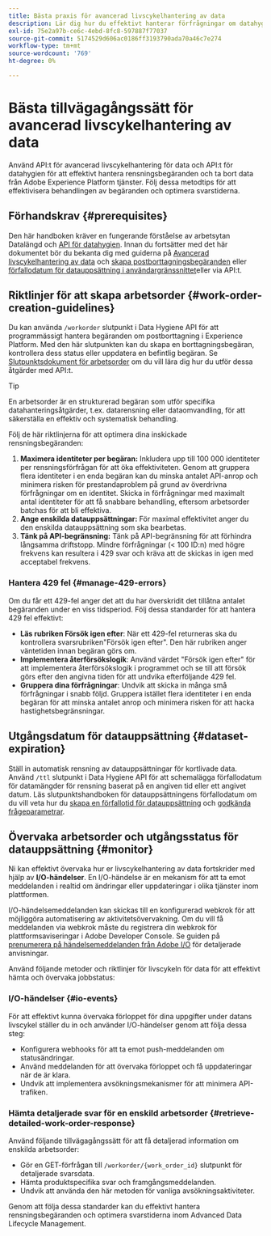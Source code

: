```yaml
---
title: Bästa praxis för avancerad livscykelhantering av data
description: Lär dig hur du effektivt hanterar förfrågningar om datahygien i Adobe Experience Platform med hjälp av API:t Advanced Data Lifecycle Management (Advanced Data Lifecycle Management) och API:t Data Hygiene. Den här guiden beskriver bästa praxis, till exempel maximering av identiteter per begäran, specificering av enskilda datauppsättningar och anpassning efter API-begränsning för att förhindra flaskhalsar. Dokumentet innehåller riktlinjer för att ställa in automatisk rensning av datauppsättningar, hur arbetsorderstatus ska övervakas samt detaljerade metoder för hämtning av svar. Följ dessa rutiner för att effektivisera behandlingen av begäranden och optimera svarstiderna.
exl-id: 75e2a97b-ce6c-4ebd-8fc8-597887f77037
source-git-commit: 5174529d606ac0186ff3193790ada70a46c7e274
workflow-type: tm+mt
source-wordcount: '769'
ht-degree: 0%

---
```


# Bästa tillvägagångssätt för avancerad livscykelhantering av data

Använd API:t för avancerad livscykelhantering för data och API:t för datahygien för att effektivt hantera rensningsbegäranden och ta bort data från Adobe Experience Platform tjänster. Följ dessa metodtips för att effektivisera behandlingen av begäranden och optimera svarstiderna.

## Förhandskrav {#prerequisites}

Den här handboken kräver en fungerande förståelse av arbetsytan Datalängd och [API för datahygien](./api/overview.md). Innan du fortsätter med det här dokumentet bör du bekanta dig med guiderna på [Avancerad livscykelhantering av data](./home.md) och [skapa postborttagningsbegäranden](./ui/record-delete.md) eller [förfallodatum för datauppsättning i användargränssnittet](./ui/dataset-expiration.md)eller via API:t.

## Riktlinjer för att skapa arbetsorder {#work-order-creation-guidelines}

Du kan använda `/workorder` slutpunkt i Data Hygiene API för att programmässigt hantera begäranden om postborttagning i Experience Platform. Med den här slutpunkten kan du skapa en borttagningsbegäran, kontrollera dess status eller uppdatera en befintlig begäran. Se [Slutpunktsdokument för arbetsorder](./api/workorder.md) om du vill lära dig hur du utför dessa åtgärder med API:t.

>[!TIP]
>
>En arbetsorder är en strukturerad begäran som utför specifika datahanteringsåtgärder, t.ex. datarensning eller dataomvandling, för att säkerställa en effektiv och systematisk behandling.

Följ de här riktlinjerna för att optimera dina inskickade rensningsbegäranden:

1. **Maximera identiteter per begäran:** Inkludera upp till 100 000 identiteter per rensningsförfrågan för att öka effektiviteten. Genom att gruppera flera identiteter i en enda begäran kan du minska antalet API-anrop och minimera risken för prestandaproblem på grund av överdrivna förfrågningar om en identitet. Skicka in förfrågningar med maximalt antal identiteter för att få snabbare behandling, eftersom arbetsorder batchas för att bli effektiva.
2. **Ange enskilda datauppsättningar:** För maximal effektivitet anger du den enskilda datauppsättning som ska bearbetas.
3. **Tänk på API-begränsning:** Tänk på API-begränsning för att förhindra långsamma driftstopp. Mindre förfrågningar (&lt; 100 ID:n) med högre frekvens kan resultera i 429 svar och kräva att de skickas in igen med acceptabel frekvens.

### Hantera 429 fel {#manage-429-errors}

Om du får ett 429-fel anger det att du har överskridit det tillåtna antalet begäranden under en viss tidsperiod. Följ dessa standarder för att hantera 429 fel effektivt:

- **Läs rubriken Försök igen efter**: När ett 429-fel returneras ska du kontrollera svarsrubriken&quot;Försök igen efter&quot;. Den här rubriken anger väntetiden innan begäran görs om.
- **Implementera återförsökslogik**: Använd värdet &quot;Försök igen efter&quot; för att implementera återförsökslogik i programmet och se till att försök görs efter den angivna tiden för att undvika efterföljande 429 fel.
- **Gruppera dina förfrågningar**: Undvik att skicka in många små förfrågningar i snabb följd. Gruppera istället flera identiteter i en enda begäran för att minska antalet anrop och minimera risken för att hacka hastighetsbegränsningar.

## Utgångsdatum för datauppsättning {#dataset-expiration}

Ställ in automatisk rensning av datauppsättningar för kortlivade data. Använd `/ttl` slutpunkt i Data Hygiene API för att schemalägga förfallodatum för datamängder för rensning baserat på en angiven tid eller ett angivet datum. Läs slutpunktshandboken för datauppsättningens förfallodatum om du vill veta hur du [skapa en förfallotid för datauppsättning](./api/dataset-expiration.md) och [godkända frågeparametrar](./api/dataset-expiration.md#query-params).

## Övervaka arbetsorder och utgångsstatus för datauppsättning {#monitor}

Ni kan effektivt övervaka hur er livscykelhantering av data fortskrider med hjälp av **I/O-händelser**. En I/O-händelse är en mekanism för att ta emot meddelanden i realtid om ändringar eller uppdateringar i olika tjänster inom plattformen.

I/O-händelsemeddelanden kan skickas till en konfigurerad webkrok för att möjliggöra automatisering av aktivitetsövervakning. Om du vill få meddelanden via webkrok måste du registrera din webkrok för plattformsaviseringar i Adobe Developer Console. Se guiden på [prenumerera på händelsemeddelanden från Adobe I/O](../observability/alerts/subscribe.md) för detaljerade anvisningar.

Använd följande metoder och riktlinjer för livscykeln för data för att effektivt hämta och övervaka jobbstatus:

### I/O-händelser {#io-events}

För att effektivt kunna övervaka förloppet för dina uppgifter under datans livscykel ställer du in och använder I/O-händelser genom att följa dessa steg:

- Konfigurera webhooks för att ta emot push-meddelanden om statusändringar.
- Använd meddelanden för att övervaka förloppet och få uppdateringar när de är klara.
- Undvik att implementera avsökningsmekanismer för att minimera API-trafiken.

### Hämta detaljerade svar för en enskild arbetsorder {#retrieve-detailed-work-order-response}

Använd följande tillvägagångssätt för att få detaljerad information om enskilda arbetsorder:

- Gör en GET-förfrågan till `/workorder/{work_order_id}` slutpunkt för detaljerade svarsdata.
- Hämta produktspecifika svar och framgångsmeddelanden.
- Undvik att använda den här metoden för vanliga avsökningsaktiviteter.

Genom att följa dessa standarder kan du effektivt hantera rensningsbegäranden och optimera svarstiderna inom Advanced Data Lifecycle Management.
